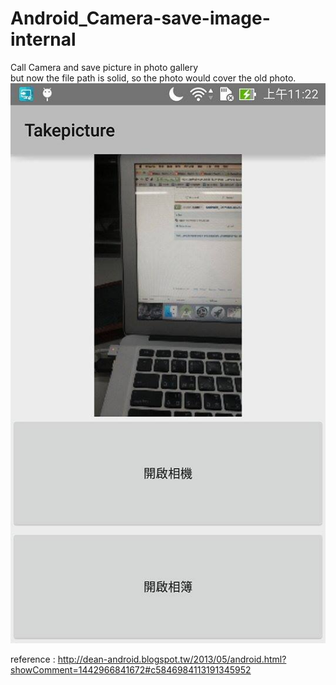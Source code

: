 # Android_Camera-save-image-internal  
Call Camera and save picture in photo gallery  
but now the file path is solid, so the photo would cover the old photo.  
![alt tag](https://github.com/sj82516/Android_Camera-save-image-internal/blob/master/img/12047475_1136566343023538_1638297190_n.jpg)  
  
reference : http://dean-android.blogspot.tw/2013/05/android.html?showComment=1442966841672#c5846984113191345952
